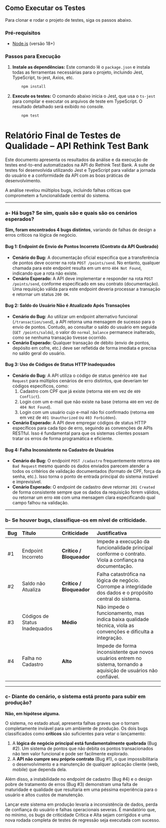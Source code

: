 ## Como Executar os Testes

Para clonar e rodar o projeto de testes, siga os passos abaixo.

### Pré-requisitos

- [Node.js](https://nodejs.org/) (versão 18+)

### Passos para Execução

1.  **Instale as dependências:**
    Este comando lê o `package.json` e instala todas as ferramentas necessárias para o projeto, incluindo Jest, TypeScript, ts-jest, Axios, etc.

    ```bash
        npm install
    ```

2.  **Execute os testes:**
    O comando abaixo inicia o Jest, que usa o `ts-jest` para compilar e executar os arquivos de teste em TypeScript. O resultado detalhado será exibido no console.
    ```bash
        npm test
    ```

# Relatório Final de Testes de Qualidade – API Rethink Test Bank

Este documento apresenta os resultados da análise e da execução de testes end-to-end automatizados na API do Rethink Test Bank. A suíte de testes foi desenvolvida utilizando Jest e TypeScript para validar a jornada do usuário e a conformidade da API com as boas práticas de desenvolvimento.

A análise revelou múltiplos bugs, incluindo falhas críticas que comprometem a funcionalidade central do sistema.

---

### a- Há bugs? Se sim, quais são e quais são os cenários esperados?

**Sim, foram encontrados 4 bugs distintos**, variando de falhas de design a erros críticos na lógica de negócio.

#### Bug 1: Endpoint de Envio de Pontos Incorreto (Contrato da API Quebrado)

- **Cenário do Bug:** A documentação oficial especifica que a transferência de pontos deve ocorrer na rota `POST /points/send`. No entanto, qualquer chamada para este endpoint resulta em um erro `404 Not Found`, indicando que a rota não existe.
- **Cenário Esperado:** A API deve implementar e responder na rota `POST /points/send`, conforme especificado em seu contrato (documentação). Uma requisição válida para este endpoint deveria processar a transação e retornar um status `200 OK`.

#### Bug 2: Saldo do Usuário Não é Atualizado Após Transações

- **Cenário do Bug:** Ao utilizar um endpoint alternativo funcional (`/transaction/send`), a API retorna uma mensagem de sucesso para o envio de pontos. Contudo, ao consultar o saldo do usuário em seguida (`GET /points/saldo`), o valor do `normal_balance` permanece inalterado, como se nenhuma transação tivesse ocorrido.
- **Cenário Esperado:** Qualquer transação de débito (envio de pontos, depósito em cofre, etc.) deve ser refletida de forma imediata e precisa no saldo geral do usuário.

#### Bug 3: Uso de Códigos de Status HTTP Inadequados

- **Cenário do Bug:** A API utiliza o código de status genérico `400 Bad Request` para múltiplos cenários de erro distintos, que deveriam ter códigos específicos, como:
  1.  Cadastro com CPF que já existe (retorna `400` em vez de `409 Conflict`).
  2.  Login com um e-mail que não existe na base (retorna `400` em vez de `404 Not Found`).
  3.  Login com um usuário cujo e-mail não foi confirmado (retorna `400` em vez de `401 Unauthorized` ou `403 Forbidden`).
- **Cenário Esperado:** A API deve empregar códigos de status HTTP específicos para cada tipo de erro, seguindo as convenções de APIs RESTful. Isso é fundamental para que os sistemas clientes possam tratar os erros de forma programática e eficiente.

#### Bug 4: Falha Inconsistente no Cadastro de Usuários

- **Cenário do Bug:** O endpoint `POST /cadastro` frequentemente retorna `400 Bad Request` mesmo quando os dados enviados parecem atender a todos os critérios de validação documentados (formato de CPF, força da senha, etc.). Isso torna o ponto de entrada principal do sistema instável e imprevisível.
- **Cenário Esperado:** O endpoint de cadastro deve retornar `201 Created` de forma consistente sempre que os dados da requisição forem válidos, ou retornar um erro `400` com uma mensagem clara especificando qual campo falhou na validação.

---

### b- Se houver bugs, classifique-os em nível de criticidade.

| Bug | Título                        | Criticidade              | Justificativa                                                                                                       |
| :-- | :---------------------------- | :----------------------- | :------------------------------------------------------------------------------------------------------------------ |
| #1  | Endpoint Incorreto            | **Crítico / Bloqueador** | Impede a execução da funcionalidade principal conforme o contrato. Viola a confiança na documentação.               |
| #2  | Saldo não Atualiza            | **Crítico / Bloqueador** | Falha catastrófica na lógica de negócio. Corrompe a integridade dos dados e o propósito central do sistema.         |
| #3  | Códigos de Status Inadequados | **Médio**                | Não impede o funcionamento, mas indica baixa qualidade técnica, viola as convenções e dificulta a integração.       |
| #4  | Falha no Cadastro             | **Alto**                 | Impede de forma inconsistente que novos usuários entrem no sistema, tornando a aquisição de usuários não confiável. |

---

### c- Diante do cenário, o sistema está pronto para subir em produção?

**Não, em hipótese alguma.**

O sistema, no estado atual, apresenta falhas graves que o tornam completamente inviável para um ambiente de produção. Os dois bugs classificados como **críticos** são suficientes para vetar o lançamento:

1.  A **lógica de negócio principal está fundamentalmente quebrada** (Bug #2). Um sistema de pontos que não debita os pontos transacionados não tem valor funcional e pode ser facilmente explorado.
2.  A **API não cumpre seu próprio contrato** (Bug #1), o que impossibilitaria o desenvolvimento e a manutenção de qualquer aplicação cliente (web, mobile) que dependa dela.

Além disso, a instabilidade no endpoint de cadastro (Bug #4) e o design pobre de tratamento de erros (Bug #3) demonstram uma falta de maturidade e qualidade que resultaria em uma péssima experiência para o usuário e altos custos de manutenção.

Lançar este sistema em produção levaria a inconsistência de dados, perda de confiança do usuário e falhas operacionais severas. É mandatório que, no mínimo, os bugs de criticidade Crítica e Alta sejam corrigidos e uma nova rodada completa de testes de regressão seja executada com sucesso.
